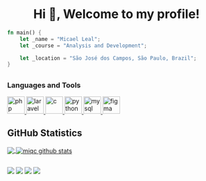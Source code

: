 ## <h1 align="center">Hi 👋, Welcome to my profile! </h1>

```rust
fn main() {
    let _name = "Micael Leal";
    let _course = "Analysis and Development";

    let _location = "São José dos Campos, São Paulo, Brazil";
}

```
##

<h3 align="left"> Languages and Tools</h3>

<p align="left"> 
<a href="https://code.visualstudio.com/" target="_blank"> <img src="https://upload.wikimedia.org/wikipedia/commons/thumb/2/27/PHP-logo.svg/711px-PHP-logo.svg.png?20180502235434" alt="php" width="40" height="40"/> </a>
<a href="https://code.visualstudio.com/" target="_blank"> <img src="https://upload.wikimedia.org/wikipedia/commons/thumb/9/9a/Laravel.svg/1969px-Laravel.svg.png" alt="laravel" width="40" height="40"/> </a>
<a href="https://code.visualstudio.com/" target="_blank"> <img src="https://img.icons8.com/color/600/c-programming.png" alt="c" width="40" height="40"/> </a>
    <a href="https://code.visualstudio.com/" target="_blank"> <img src="https://upload.wikimedia.org/wikipedia/commons/thumb/c/c3/Python-logo-notext.svg/1200px-Python-logo-notext.svg.png" alt="python" width="40" height="40"/> </a>
<a href="https://code.visualstudio.com/" target="_blank"> <img src="https://cdnlogo.com/logos/m/78/mysql.svg" alt="mysql" width="40" height="40"/> </a>
<a href="https://code.visualstudio.com/" target="_blank"> <img src="https://upload.wikimedia.org/wikipedia/commons/3/33/Figma-logo.svg" alt="figma" width="40" height="40"/> </a>

## **GitHub Statistics**

<a href="https://github.com/miqc">
  <img align="center" src="https://github-readme-stats.vercel.app/api/top-langs/?username=miqc&theme=white&hide_langs_below=1" />
</a>

<a href="https://github.com/miqc">
 <img align="center" src="https://github-readme-stats.vercel.app/api?username=miqc&show_icons=true&theme=white&line_height=27" alt="miqc github stats"/>
</a>

  ##
 
<div> 
  <a href="https://instagram.com/micaksl" target="_blank"><img src="https://img.shields.io/badge/-Instagram-%23E4405F?style=for-the-badge&logo=instagram&logoColor=white" target="_blank"></a>
 	<a href="https://www.twitch.tv/micaksl" target="_blank"><img src="https://img.shields.io/badge/Twitch-9146FF?style=for-the-badge&logo=twitch&logoColor=white" target="_blank"></a>
  <a href = "mailto:mica.dev@outlook.com"><img src="https://img.shields.io/badge/-Gmail-%23333?style=for-the-badge&logo=gmail&logoColor=white" target="_blank"></a>
  <a href="https://www.linkedin.com/in/micaeldev" target="_blank"><img src="https://img.shields.io/badge/-LinkedIn-%230077B5?style=for-the-badge&logo=linkedin&logoColor=white" target="_blank"></a> 
  
</div>
